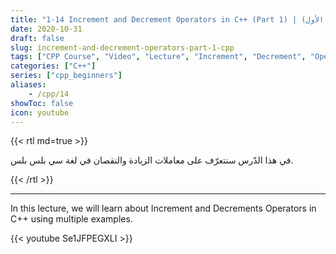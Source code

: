 ```yaml
---
title: "1-14 Increment and Decrement Operators in C++ (Part 1) | معاملات الزيادة والنقصان (الجزء الأول)"
date: 2020-10-31
draft: false
slug: increment-and-decrement-operators-part-1-cpp
tags: ["CPP Course", "Video", "Lecture", "Increment", "Decrement", "Operators", "cout"]
categories: ["C++"]
series: ["cpp_beginners"]
aliases:
    - /cpp/14
showToc: false
icon: youtube
---
```




{{< rtl md=true >}}

في هذا الدّرس سنتعرّف على معاملات الزيادة والنقصان في لغة سي بلس بلس.

{{< /rtl >}}

---

In this lecture, we will learn about Increment and Decrements Operators in C++ using multiple examples.

{{< youtube Se1JFPEGXLI >}}